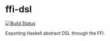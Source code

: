 ffi-dsl
=======

[![Build Status](https://secure.travis-ci.org/fizruk/ffi-dsl.png?branch=master)](http://travis-ci.org/fizruk/ffi-dsl)

Exporting Haskell abstract DSL through the FFI.

